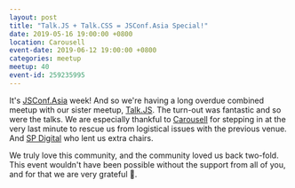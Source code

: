 ```yaml
---
layout: post
title: "Talk.JS + Talk.CSS = JSConf.Asia Special!"
date: 2019-05-16 19:00:00 +0800
location: Carousell
event-date: 2019-06-12 19:00:00 +0800
categories: meetup
meetup: 40
event-id: 259235995
---
```

It's [JSConf.Asia](https://2019.jsconf.asia/) week! And so we're having a long overdue combined meetup with our sister meetup, [Talk.JS](https://github.com/SingaporeJS/talk.js). The turn-out was fantastic and so were the talks. We are especially thankful to [Carousell](https://sg.carousell.com/) for stepping in at the very last minute to rescue us from logistical issues with the previous venue. And [SP Digital](https://blog.spdigital.io/) who lent us extra chairs.

We truly love this community, and the community loved us back two-fold. This event wouldn't have been possible without the support from all of you, and for that we are very grateful <span class="emoji" role="img" tabindex="0" aria-label="folded hands">&#x1F64F;</span>.

